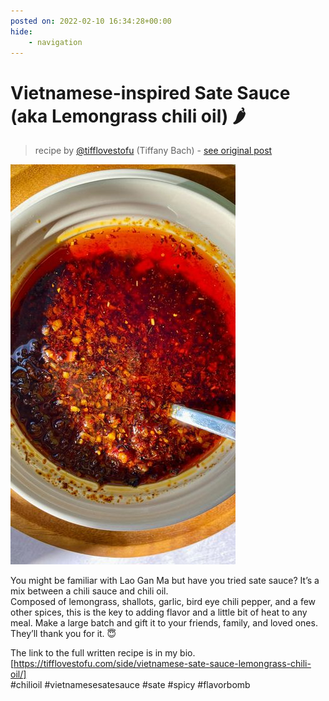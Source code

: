 ```yaml
---
posted on: 2022-02-10 16:34:28+00:00
hide:
    - navigation
---
```


# Vietnamese-inspired Sate Sauce (aka Lemongrass chili oil) 🌶 

> recipe by [@tifflovestofu](https://www.instagram.com/tifflovestofu/) 
(Tiffany Bach) - [see original post](https://instagram.com/p/CZzbr9iJgfg)

![](../img/tifflovestofu_10-02-2022_1602.png)

  
You might be familiar with Lao Gan Ma but have you tried sate sauce? It’s a mix between a chili sauce and chili oil.    
Composed of lemongrass, shallots, garlic, bird eye chili pepper, and a few other spices, this is the key to adding flavor and a little bit of heat to any meal. Make a large batch and gift it to your friends, family, and loved ones. They’ll thank you for it. 😇  
  
The link to the full written recipe is in my bio. [https://tifflovestofu.com/side/vietnamese-sate-sauce-lemongrass-chili-oil/]  
\#chilioil \#vietnamesesatesauce \#sate \#spicy \#flavorbomb   